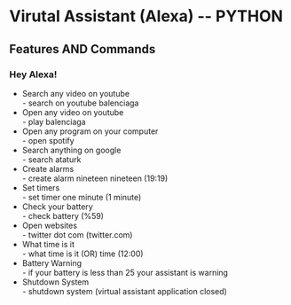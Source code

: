 # Virutal Assistant (Alexa) -- PYTHON

<h2>Features AND Commands</h2>
<h3> Hey Alexa! </h3>
<ul>
  <li>Search any video on youtube</li> - search on youtube balenciaga
  <li>Open any video on youtube</li> - play balenciaga
  <li>Open any program on your computer</li> - open spotify
  <li>Search anything on google</li> - search ataturk
  <li>Create alarms</li> - create alarm nineteen nineteen (19:19)
  <li>Set timers</li> - set timer one minute (1 minute)
  <li>Check your battery</li> - check battery (%59)
  <li>Open websites</li> - twitter dot com (twitter.com)
  <li>What time is it</li> - what time is it (OR) time (12:00)
  <li>Battery Warning</li> - if your battery is less than 25 your assistant is warning
  <li>Shutdown System</li> - shutdown system (virtual assistant application closed)
</ul>
